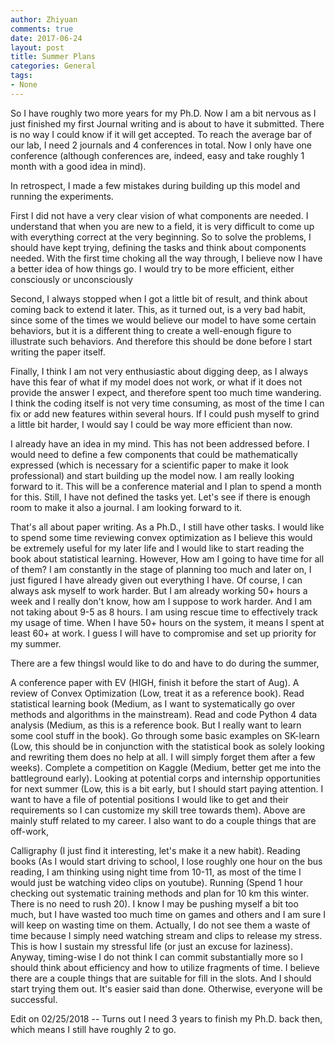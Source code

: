 ```yaml
---
author: Zhiyuan
comments: true
date: 2017-06-24
layout: post
title: Summer Plans
categories: General
tags:
- None
---
```

So I have roughly two more years for my Ph.D. Now I am a bit nervous as I just finished my first Journal writing and is about to have it submitted. There is no way I could know if it will get accepted. To reach the average bar of our lab, I need 2 journals and 4 conferences in total. Now I only have one conference (although conferences are, indeed, easy and take roughly 1 month with a good idea in mind).

In retrospect, I made a few mistakes during building up this model and running the experiments.

First I did not have a very clear vision of what components are needed. I understand that when you are new to a field, it is very difficult to come up with everything correct at the very beginning. So to solve the problems, I should have kept trying, defining the tasks and think about components needed. With the first time choking all the way through, I believe now I have a better idea of how things go. I would try to be more efficient, either consciously or unconsciously

Second, I always stopped when I got a little bit of result, and think about coming back to extend it later. This, as it turned out, is a very bad habit, since some of the times we would believe our model to have some certain behaviors, but it is a different thing to create a well-enough figure to illustrate such behaviors. And therefore this should be done before I start writing the paper itself.

Finally, I think I am not very enthusiastic about digging deep, as I always have this fear of what if my model does not work, or what if it does not provide the answer I expect, and therefore spent too much time wandering. I think the coding itself is not very time consuming, as most of the time I can fix or add new features within several hours. If I could push myself to grind a little bit harder, I would say I could be way more efficient than now.

I already have an idea in my mind. This has not been addressed before. I would need to define a few components that could be mathematically expressed (which is necessary for a scientific paper to make it look professional) and start building up the model now. I am really looking forward to it. This will be a conference material and I plan to spend a month for this. Still, I have not defined the tasks yet. Let's see if there is enough room to make it also a journal. I am looking forward to it.

That's all about paper writing. As a Ph.D., I still have other tasks. I would like to spend some time reviewing convex optimization as I believe this would be extremely useful for my later life and I would like to start reading the book about statistical learning. However, How am I going to have time for all of them? I am constantly in the stage of planning too much and later on, I just figured I have already given out everything I have. Of course, I can always ask myself to work harder. But I am already working 50+ hours a week and I really don't know, how am I suppose to work harder. And I am not taking about 9-5 as 8 hours. I am using rescue time to effectively track my usage of time. When I have 50+ hours on the system, it means I spent at least 60+ at work. I guess I will have to compromise and set up priority for my summer.

There are a few thingsI would like to do and have to do during the summer,

A conference paper with EV (HIGH, finish it before the start of Aug).
A review of Convex Optimization (Low, treat it as a reference book).
Read statistical learning book (Medium, as I want to systematically go over methods and algorithms in the mainstream).
Read and code Python 4 data analysis (Medium, as this is a reference book. But I really want to learn some cool stuff in the book).
Go through some basic examples on SK-learn (Low, this should be in conjunction with the statistical book as solely looking and rewriting them does no help at all. I will simply forget them after a few weeks).
Complete a competition on Kaggle (Medium, better get me into the battleground early).
Looking at potential corps and internship opportunities for next summer (Low, this is a bit early, but I should start paying attention. I want to have a file of potential positions I would like to get and their requirements so I can customize my skill tree towards them).
Above are mainly stuff related to my career. I also want to do a couple things that are off-work,

Calligraphy (I just find it interesting, let's make it a new habit).
Reading books (As I would start driving to school, I lose roughly one hour on the bus reading, I am thinking using night time from 10-11, as most of the time I would just be watching video clips on youtube).
Running (Spend 1 hour checking out systematic training methods and plan for 10 km this winter. There is no need to rush 20).
I know I may be pushing myself a bit too much, but I have wasted too much time on games and others and I am sure I will keep on wasting time on them. Actually, I do not see them a waste of time because I simply need watching stream and clips to release my stress. This is how I sustain my stressful life (or just an excuse for laziness). Anyway, timing-wise I do not think I can commit substantially more so I should think about efficiency and how to utilize fragments of time. I believe there are a couple things that are suitable for fill in the slots. And I should start trying them out. It's easier said than done. Otherwise, everyone will be successful.


Edit on 02/25/2018 -- Turns out I need 3 years to finish my Ph.D. back then, which means I still have roughly 2 to go.